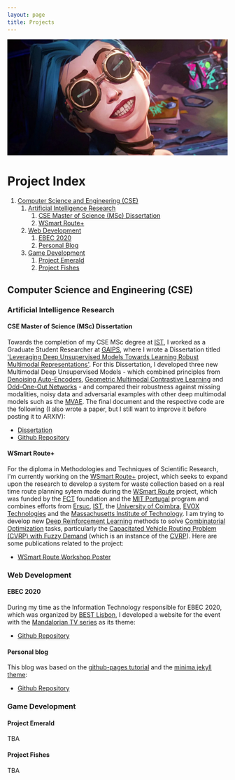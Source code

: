 ```yaml
---
layout: page
title: Projects
---
```

![Jinx from Arcane, a League of Legends Series, wearing soldering googles](images/Ella-Purnell-Jinx-Arcane-League-of-Legends.webp)
# Project Index
1. [Computer Science and Engineering (CSE)](#computer-science-and-engineering-cse)
    1. [Artificial Intelligence Research](#artificial-intelligence-research)
        1. [CSE Master of Science (MSc) Dissertation](#cse-master-of-science-msc-dissertation)
        2. [WSmart Route+](#wsmart-route)
    2. [Web Development](#web-development)
        1. [EBEC 2020](#ebec-2020)
        2. [Personal Blog](#personal-blog)
    3. [Game Development](#game-development)
        1. [Project Emerald](#project-emerald)
        2. [Project Fishes](#project-fishes)


## Computer Science and Engineering (CSE)
### Artificial Intelligence Research
#### CSE Master of Science (MSc) Dissertation
Towards the completion of my CSE MSc degree at [IST](https://tecnico.ulisboa.pt/en/), I worked as a Graduate Student Researcher at [GAIPS](https://gaips.inesc-id.pt/), where I wrote a Dissertation titled ['Leveraging Deep Unsupervised Models Towards Learning Robust Multimodal Representations'](docs/IST_UL___MEIC_Thesis___Dissertacao_final__Copy_.pdf). For this Dissertation, I developed three new Multimodal Deep Unsupervised Models - which combined principles from [Denoising Auto-Encoders](docs/related_work/2003.05991.pdf), [Geometric Multimodal Contrastive Learning](docs/related_work/2202.03390.pdf) and [Odd-One-Out Networks](docs/related_work/1611.06646.pdf) - and compared their robustness against missing modalities, noisy data and adversarial examples with other deep multimodal models such as the [MVAE](docs/related_papers/1802.05335.pdf). The final document and the respective code are the following (I also wrote a paper, but I still want to improve it before posting it to ARXIV):
- [Dissertation](docs/IST_UL___MEIC_Thesis___Dissertacao_final__Copy_.pdf)
- [Github Repository](https://github.com/ACFPeacekeeper/rgmc)

#### WSmart Route+
For the diploma in Methodologies and Techniques of Scientific Research, I'm currently working on the [WSmart Route+](https://cegist.tecnico.ulisboa.pt/projects/wsmart-route-towards-smart-waste-collection-route-planning-system) project, which seeks to expand upon the research to develop a system for waste collection based on a real time route planning sytem made during the [WSmart Route](https://wsmartroute.tecnico.ulisboa.pt/#title) project, which was funded by the [FCT](https://www.fct.pt/en/) foundation and the [MIT Portugal](https://mitportugal.org/) program and combines efforts from [Ersuc](https://ersuc.pt/), [IST](https://tecnico.ulisboa.pt/en/), the [University of Coimbra](https://www.uc.pt/), [EVOX Technologies](https://evox.pt/) and the [Massachusetts Institute of Technology](https://www.mit.edu/). I am trying to develop new [Deep Reinforcement Learning](docs/related_work/1811.12560.pdf) methods to solve [Combinatorial Optimization](docs/related_work/2003.03600.pdf) tasks, particularly the [Capacitated Vehicle Routing Problem (CVRP) with Fuzzy Demand](docs/related_work/werners_drawe_ch_cvrpfd.pdf) (which is an instance of the [CVRP](docs/related_work/2110.02629.pdf)). Here are some publications related to the project:
- [WSmart Route Workshop Poster](images/workshop_posters/workshop-poster.png)

### Web Development
#### EBEC 2020
During my time as the Information Technology responsible for EBEC 2020, which was organized by [BEST Lisbon](https://best.tecnico.ulisboa.pt/), I developed a website for the event with the [Mandalorian TV series](https://www.imdb.com/title/tt8111088/) as its theme:
- [Github Repository](https://github.com/ACFPeacekeeper/ebec2020)

#### Personal blog
This blog was based on the [github-pages tutorial](https://github.com/skills/github-pages) and the [minima jekyll theme](https://github.com/jekyll/minima):
- [Github Repository](https://github.com/ACFPeacekeeper/github-pages)

### Game Development
#### Project Emerald
TBA

#### Project Fishes
TBA
